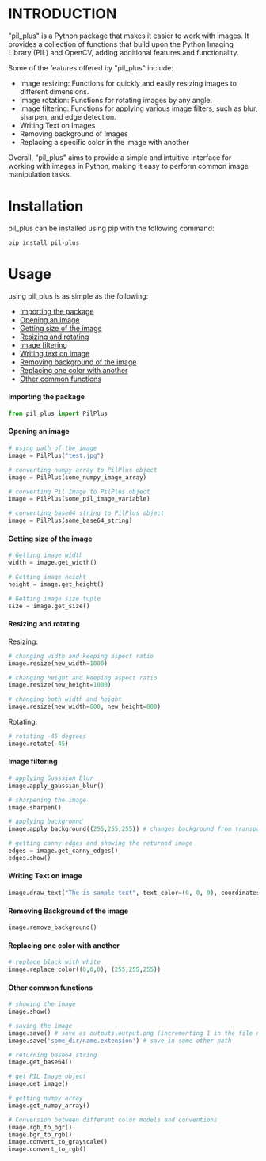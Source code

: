 # INTRODUCTION

"pil_plus" is a Python package that makes it easier to work with images. It provides a collection of functions that build upon the Python Imaging Library (PIL) and OpenCV, adding additional features and functionality.

Some of the features offered by "pil_plus" include:

* Image resizing: Functions for quickly and easily resizing images to different dimensions.
* Image rotation: Functions for rotating images by any angle.
* Image filtering: Functions for applying various image filters, such as blur, sharpen, and edge detection.
* Writing Text on Images
* Removing background of Images
* Replacing a specific color in the image with another

Overall, "pil_plus" aims to provide a simple and intuitive interface for working with images in Python, making it easy to perform common image manipulation tasks.

# Installation
pil_plus can be installed using pip with the following command:
```
pip install pil-plus
```

# Usage

using pil_plus is as simple as the following:

* [Importing the package](#importing-the-package)
* [Opening an image](#opening-an-image)
* [Getting size of the image](#getting-size-of-the-image)
* [Resizing and rotating](#resizing-and-rotating)
* [Image filtering](#image-filtering)
* [Writing text on image](#writing-text-on-image)
* [Removing background of the image](#removing-background-of-the-image)
* [Replacing one color with another](#replacing-one-color-with-another)
* [Other common functions](#other-common-functions)

#### Importing the package
```python
from pil_plus import PilPlus
```
#### Opening an image
```python
# using path of the image
image = PilPlus("test.jpg")

# converting numpy array to PilPlus object
image = PilPlus(some_numpy_image_array)

# converting Pil Image to PilPlus object
image = PilPlus(some_pil_image_variable)

# converting base64 string to PilPlus object
image = PilPlus(some_base64_string)
```
#### Getting size of the image
```python
# Getting image width
width = image.get_width()

# Getting image height
height = image.get_height()

# Getting image size tuple
size = image.get_size()
```
#### Resizing and rotating

Resizing:
```python
# changing width and keeping aspect ratio
image.resize(new_width=1000)

# changing height and keeping aspect ratio
image.resize(new_height=1000)

# changing both width and height
image.resize(new_width=600, new_height=800)
```
Rotating:
```python
# rotating -45 degrees
image.rotate(-45)
```
#### Image filtering
```python
# applying Guassian Blur
image.apply_gaussian_blur()

# sharpening the image
image.sharpen()

# applying background
image.apply_background((255,255,255)) # changes background from transparent (see Removing background of the image) to black

# getting canny edges and showing the returned image
edges = image.get_canny_edges()
edges.show()
```
#### Writing Text on image
```python
image.draw_text("The is sample text", text_color=(0, 0, 0), coordinates=(0, 0))
```
#### Removing Background of the image
```python
image.remove_background()
```
#### Replacing one color with another
```python
# replace black with white
image.replace_color((0,0,0), (255,255,255))
```
#### Other common functions
```python
# showing the image
image.show()

# saving the image
image.save() # save as outputs\output.png (incrementing 1 in the file name if it exists)
image.save('some_dir/name.extension') # save in some other path

# returning base64 string
image.get_base64()

# get PIL Image object
image.get_image()

# getting numpy array
image.get_numpy_array()

# Conversion between different color models and conventions
image.rgb_to_bgr()
image.bgr_to_rgb()
image.convert_to_grayscale()
image.convert_to_rgb()

```
